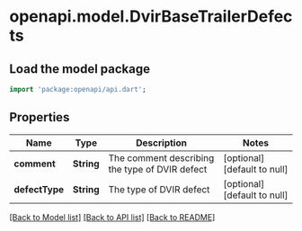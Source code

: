 # openapi.model.DvirBaseTrailerDefects

## Load the model package
```dart
import 'package:openapi/api.dart';
```

## Properties
Name | Type | Description | Notes
------------ | ------------- | ------------- | -------------
**comment** | **String** | The comment describing the type of DVIR defect | [optional] [default to null]
**defectType** | **String** | The type of DVIR defect | [optional] [default to null]

[[Back to Model list]](../README.md#documentation-for-models) [[Back to API list]](../README.md#documentation-for-api-endpoints) [[Back to README]](../README.md)


